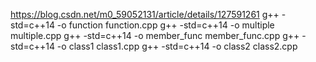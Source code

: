 https://blog.csdn.net/m0_59052131/article/details/127591261
g++ -std=c++14 -o function function.cpp
g++ -std=c++14 -o multiple multiple.cpp
g++ -std=c++14 -o member_func member_func.cpp
g++ -std=c++14 -o class1 class1.cpp
g++ -std=c++14 -o class2 class2.cpp